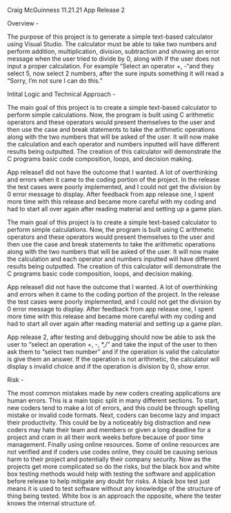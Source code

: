Craig McGuinness
11.21.21
App Release 2 

Overview - 

The purpose of this project is to generate a simple text-based calculator using Visual Studio. The calculator must be able to take two numbers and perform addition, multiplication, division, subtraction and showing an error message when the user tried to divide by 0, along with if the user does not input a proper calculation. For example “Select an operator +, -“and they select 5, now select 2 numbers, after the sure inputs something it will read a “Sorry, I’m not sure I can do this.”

Intital Logic and Technical Approach - 

The main goal of this project is to create a simple text-based calculator to perform simple calculations. Now, the program is built using C arithmetic operators and these operators would present themselves to the user and then use the case and break statements to take the arithmetic operations along with the two numbers that will be asked of the user. It will now make the calculation and each operator and numbers inputted will have different results being outputted. The creation of this calculator will demonstrate the C programs basic code composition, loops, and decision making. 

App release1 did not have the outcome that I wanted. A lot of overthinking and errors when it came to the coding portion of the project. In the release the test cases were poorly implemented, and I could not get the division by 0 error message to display. After feedback from app release one, I spent more time with this release and became more careful with my coding and had to start all over again after reading material and setting up a game plan. 
  
 The main goal of this project is to create a simple text-based calculator to perform simple calculations. Now, the program is built using C arithmetic operators and these operators would present themselves to the user and then use the case and break statements to take the arithmetic operations along with the two numbers that will be asked of the user. It will now make the calculation and each operator and numbers inputted will have different results being outputted. The creation of this calculator will demonstrate the C programs basic code composition, loops, and decision making. 

App release1 did not have the outcome that I wanted. A lot of overthinking and errors when it came to the coding portion of the project. In the release the test cases were poorly implemented, and I could not get the division by 0 error message to display. After feedback from app release one, I spent more time with this release and became more careful with my coding and had to start all over again after reading material and setting up a game plan. 

App release 2, after testing and debugging should now be able to ask the user to “select an operation +, -, *,/” and take the input of the user to then ask them to “select two number” and if the operation is valid the calculator is give them an answer. If the operation is not arithmetic, the calculator will display s invalid choice and if the operation is division by 0, show error.

Risk - 

The most common mistakes made by new coders creating applications are human errors. This is a main topic split in many different sections. To start, new coders tend to make a lot of errors, and this could be through spelling mistake or invalid code formats. Next, coders can become lazy and impact their productivity. This could be by a noticeably big distraction and new coders may hate their team and members or given a long deadline for a project and cram in all their work weeks before because of poor time management. Finally using online resources. Some of online resources are not verified and if coders use codes online, they could be causing serious harm to their project and potentially their company security. Now as the projects get more complicated so do the risks, but the black box and white box testing methods would help with testing the software and application before release to help mitigate any doubt for risks. A black box test just means it is used to test software without any knowledge of the structure of thing being tested. White box is an approach the opposite, where the tester knows the internal structure of. 

